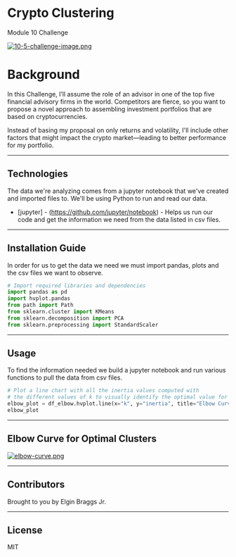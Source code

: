 # Crypto Clustering


Module 10 Challenge

[![10-5-challenge-image.png](https://i.postimg.cc/2jtK4Gkc/10-5-challenge-image.png)](https://postimg.cc/9zGb2GqZ)

# Background

In this Challenge, I’ll assume the role of an advisor in one of the top five financial advisory firms in the world. Competitors are fierce, so you want to propose a novel approach to assembling investment portfolios that are based on cryptocurrencies.

Instead of basing my proposal on only returns and volatility, I'll include other factors that might impact the crypto market—leading to better performance for my portfolio.

---

## Technologies

The data we're analyzing comes from a jupyter notebook that we've created and imported files to. We'll be using Python to run and read our data. 

* [jupyter] - (https://github.com/jupyter/notebook) - Helps us run our code and get the information we need from the data listed in csv files.


---

## Installation Guide

In order for us to get the data we need we must import pandas, plots and the csv files we want to observe.

```python
# Import required libraries and dependencies
import pandas as pd
import hvplot.pandas
from path import Path
from sklearn.cluster import KMeans
from sklearn.decomposition import PCA
from sklearn.preprocessing import StandardScaler
```
---

## Usage

To find the information needed we build a jupyter notebook and run various functions to pull the data from csv files.

```python
# Plot a line chart with all the inertia values computed with 
# the different values of k to visually identify the optimal value for k.
elbow_plot = df_elbow.hvplot.line(x="k", y="inertia", title="Elbow Curve", xticks=k)
elbow_plot

```
---
## Elbow Curve for Optimal Clusters

[![elbow-curve.png](https://i.postimg.cc/tC18ffvG/elbow-curve.png)](https://postimg.cc/nCJd9dt3)


---

## Contributors

Brought to you by Elgin Braggs Jr.

---

## License

MIT